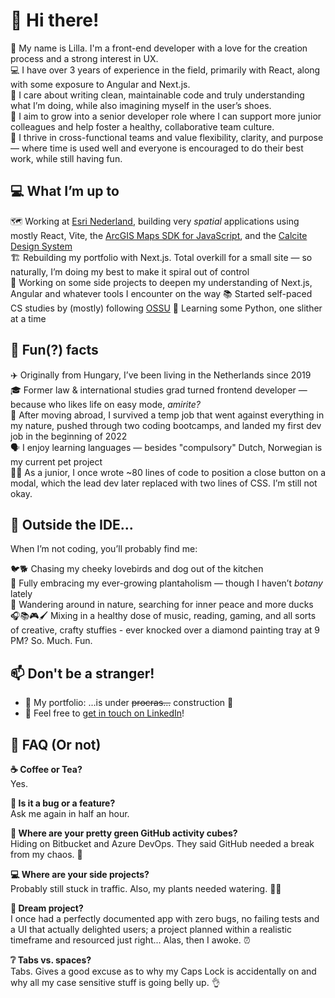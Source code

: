 # 👋 Hi there! 

🌿 My name is Lilla. I'm a front-end developer with a love for the creation process and a strong interest in UX.  
💻 I have over 3 years of experience in the field, primarily with React, along with some exposure to Angular and Next.js.  
🧹 I care about writing clean, maintainable code and truly understanding what I’m doing, while also imagining myself in the user’s shoes.  
🚀 I aim to grow into a senior developer role where I can support more junior colleagues and help foster a healthy, collaborative team culture.  
🤝 I thrive in cross-functional teams and value flexibility, clarity, and purpose — where time is used well and everyone is encouraged to do their best work, while still having fun.




## 💻 What I’m up to

🗺️ Working at [Esri Nederland](https://www.esri.nl/nl-nl/home), building very *spatial* applications using mostly React, Vite, the [ArcGIS Maps SDK for JavaScript](https://developers.arcgis.com/javascript/), and the [Calcite Design System](https://developers.arcgis.com/calcite-design-system/)  
🏗️ Rebuilding my portfolio with Next.js. Total overkill for a small site — so naturally, I’m doing my best to make it spiral out of control  
🤔 Working on some side projects to deepen my understanding of Next.js, Angular and whatever tools I encounter on the way
📚 Started self-paced CS studies by (mostly) following [OSSU](https://cs.ossu.dev/#curriculum)
🐍 Learning some Python, one slither at a time




## 🧠 Fun(?) facts

✈️ Originally from Hungary, I’ve been living in the Netherlands since 2019  
🎓 Former law & international studies grad turned frontend developer — because who likes life on easy mode, *amirite?*  
🧳 After moving abroad, I survived a temp job that went against everything in my nature, pushed through two coding bootcamps, and landed my first dev job in the beginning of 2022  
🗣️ I enjoy learning languages — besides "compulsory" Dutch, Norwegian is my current pet project   
😵‍💫 As a junior, I once wrote ~80 lines of code to position a close button on a modal, which the lead dev later replaced with two lines of CSS. I’m still not okay.




## 🐾 Outside the IDE...

When I’m not coding, you’ll probably find me:

🐦🐕 Chasing my cheeky lovebirds and dog out of the kitchen  
🌱 Fully embracing my ever-growing plantaholism — though I haven’t *botany* lately  
🦆 Wandering around in nature, searching for inner peace and more ducks  
🎧📚🎮🖌️ Mixing in a healthy dose of music, reading, gaming, and all sorts of creative, crafty stuffies - ever knocked over a diamond painting tray at 9 PM? So. Much. Fun.




## 📫 Don't be a stranger!

- 💼 My portfolio: ...is under <s>procras...</s> construction 🚧 
- 💌 Feel free to [get in touch on LinkedIn](https://www.linkedin.com/in/lillapulay)!



## 🧐 FAQ (Or not)

**☕ Coffee or Tea?**  
Yes.

**🐞 Is it a bug or a feature?**  
Ask me again in half an hour. 

**📅 Where are your pretty green GitHub activity cubes?**  
Hiding on Bitbucket and Azure DevOps. They said GitHub needed a break from my chaos. 🥴

**💻 Where are your side projects?**  
Probably still stuck in traffic. Also, my plants needed watering. 🤷‍♀️

**🚀 Dream project?**  
I once had a perfectly documented app with zero bugs, no failing tests and a UI that actually delighted users; a project planned within a realistic timeframe and resourced just right... Alas, then I awoke. ⏰

**❔ Tabs vs. spaces?**  
Tabs. Gives a good excuse as to why my Caps Lock is accidentally on and why all my case sensitive stuff is going belly up. 👌


